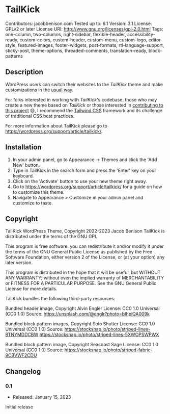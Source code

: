 # TailKick

Contributors: jacobbenison.com
Tested up to: 6.1
Version: 3.1
License: GPLv2 or later
License URI: http://www.gnu.org/licenses/gpl-2.0.html
Tags: one-column, two-columns, right-sidebar, flexible-header, accessibility-ready, custom-colors, custom-header, custom-menu, custom-logo, editor-style, featured-images, footer-widgets, post-formats, rtl-language-support, sticky-post, theme-options, threaded-comments, translation-ready, block-patterns

## Description

WordPress users can switch their websites to the *TailKick* theme and make customizations in the [usual way](#gs-site-owners).

For folks interested in working with *TailKick*'s codebase, those who may create a new theme based on *TailKick* or those interested in [contributing to this project](#contributing) :smile:, I recommend the [Tailwind CSS](#more-about-tailwind) framework and its challenge of traditional CSS best practices.

For more information about TailKick please go to https://wordpress.org/support/article/tailkick/.

## Installation

1. In your admin panel, go to Appearance -> Themes and click the 'Add New' button.
2. Type in TailKick in the search form and press the 'Enter' key on your keyboard.
3. Click on the 'Activate' button to use your new theme right away.
4. Go to https://wordpress.org/support/article/tailkick/ for a guide on how to customize this theme.
5. Navigate to Appearance > Customize in your admin panel and customize to taste.

## Copyright

TailKick WordPress Theme, Copyright 2022-2023 Jacob Benison
TailKick is distributed under the terms of the GNU GPL

This program is free software: you can redistribute it and/or modify
it under the terms of the GNU General Public License as published by
the Free Software Foundation, either version 2 of the License, or
(at your option) any later version.

This program is distributed in the hope that it will be useful,
but WITHOUT ANY WARRANTY; without even the implied warranty of
MERCHANTABILITY or FITNESS FOR A PARTICULAR PURPOSE. See the
GNU General Public License for more details.

TailKick bundles the following third-party resources:

Bundled header image, Copyright Alvin Engler
License: CC0 1.0 Universal (CC0 1.0)
Source: https://unsplash.com/@englr?photo=bIhpiQA009k

Bundled block pattern images, Copyright Solo Shutter
License: CC0 1.0 Universal (CC0 1.0)
Source: https://stocksnap.io/photo/striped-lines-BTNYMDDCBW
        https://stocksnap.io/photo/striped-lines-5XWOPSWPWX

Bundled block pattern image, Copyright Seacoast Sage
License: CC0 1.0 Universal (CC0 1.0)
Source: https://stocksnap.io/photo/striped-fabric-9CBVWF2CDU

## Changelog

### 0.1

* Released: January 15, 2023

Initial release
